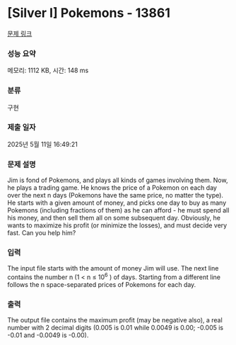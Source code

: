 # [Silver I] Pokemons - 13861 

[문제 링크](https://www.acmicpc.net/problem/13861) 

### 성능 요약

메모리: 1112 KB, 시간: 148 ms

### 분류

구현

### 제출 일자

2025년 5월 11일 16:49:21

### 문제 설명

<p>Jim is fond of Pokemons, and plays all kinds of games involving them. Now, he plays a trading game. He knows the price of a Pokemon on each day over the next n days (Pokemons have the same price, no matter the type). He starts with a given amount of money, and picks one day to buy as many Pokemons (including fractions of them) as he can afford - he must spend all his money, and then sell them all on some subsequent day. Obviously, he wants to maximize his profit (or minimize the losses), and must decide very fast. Can you help him?</p>

### 입력 

 <p>The input file starts with the amount of money Jim will use. The next line contains the number n (1 < n ≤ 10<sup>6</sup> ) of days. Starting from a different line follows the n space-separated prices of Pokemons for each day. </p>

### 출력 

 <p>The output file contains the maximum profit (may be negative also), a real number with 2 decimal digits (0.005 is 0.01 while 0.0049 is 0.00; -0.005 is -0.01 and -0.0049 is -0.00).</p>

